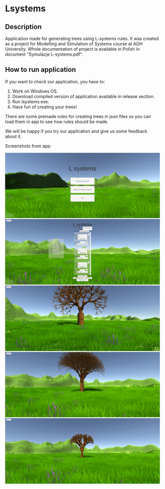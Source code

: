 # Lsystems #
## Description ##
Application made for generating trees using L-systems rules. It was created as a project for Modelling and Simulation of Systems course at AGH University.
Whole documentation of project is available in Polish in document "Symulacje L-systems.pdf".

## How to run application ##
If you want to check our application, you have to:
1. Work on Windows OS.
2. Download compiled version of application available in release section.
3. Run lsystems.exe.
4. Have fun of creating your trees!

There are some premade rules for creating trees in json files so you can load them in app to see how rules should be made.

We will be happy if you try our application and give us some feedback about it.

Screenshots from app:

![alt text](https://github.com/kswider/Lsystems/blob/master/Screenshots/1.png)
![alt text](https://github.com/kswider/Lsystems/blob/master/Screenshots/2.png)
![alt text](https://github.com/kswider/Lsystems/blob/master/Screenshots/3.png)
![alt text](https://github.com/kswider/Lsystems/blob/master/Screenshots/4.png)
![alt text](https://github.com/kswider/Lsystems/blob/master/Screenshots/5.png)
